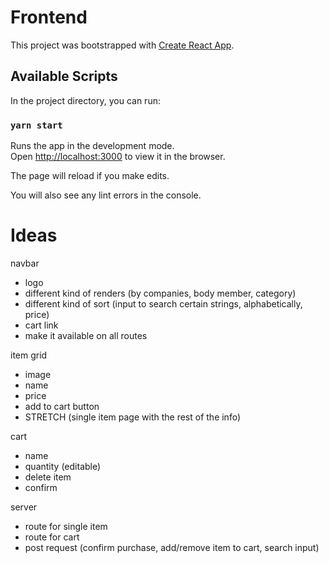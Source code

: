 # Frontend

This project was bootstrapped with [Create React App](https://github.com/facebook/create-react-app).

## Available Scripts

In the project directory, you can run:

### `yarn start`

Runs the app in the development mode.<br />
Open [http://localhost:3000](http://localhost:3000) to view it in the browser.

The page will reload if you make edits.

You will also see any lint errors in the console.

# Ideas

navbar
  - logo
  - different kind of renders (by companies, body member, category)
  - different kind of sort (input to search certain strings, alphabetically, price)
  - cart link
  - make it available on all routes

item grid
  - image
  - name
  - price
  - add to cart button
  - STRETCH (single item page with the rest of the info)

cart
  - name
  - quantity (editable)
  - delete item
  - confirm

server
  - route for single item
  - route for cart
  - post request (confirm purchase, add/remove item to cart, search input)